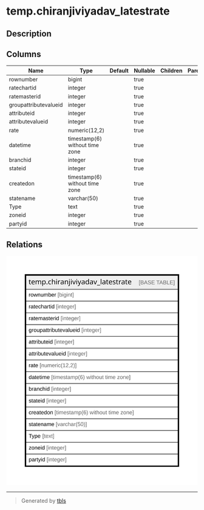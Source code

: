 # temp.chiranjiviyadav_latestrate

## Description

## Columns

| Name | Type | Default | Nullable | Children | Parents | Comment |
| ---- | ---- | ------- | -------- | -------- | ------- | ------- |
| rownumber | bigint |  | true |  |  |  |
| ratechartid | integer |  | true |  |  |  |
| ratemasterid | integer |  | true |  |  |  |
| groupattributevalueid | integer |  | true |  |  |  |
| attributeid | integer |  | true |  |  |  |
| attributevalueid | integer |  | true |  |  |  |
| rate | numeric(12,2) |  | true |  |  |  |
| datetime | timestamp(6) without time zone |  | true |  |  |  |
| branchid | integer |  | true |  |  |  |
| stateid | integer |  | true |  |  |  |
| createdon | timestamp(6) without time zone |  | true |  |  |  |
| statename | varchar(50) |  | true |  |  |  |
| Type | text |  | true |  |  |  |
| zoneid | integer |  | true |  |  |  |
| partyid | integer |  | true |  |  |  |

## Relations

![er](temp.chiranjiviyadav_latestrate.svg)

---

> Generated by [tbls](https://github.com/k1LoW/tbls)
